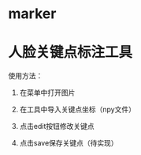 # marker
# 人脸关键点标注工具 #
使用方法：

1. 在菜单中打开图片


2. 在工具中导入关键点坐标（npy文件）


3. 点击edit按钮修改关键点


4. 点击save保存关键点（待实现）
